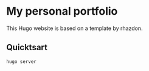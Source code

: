 # My personal portfolio

This Hugo website is based on a template by rhazdon.

## Quicktsart

`hugo server`